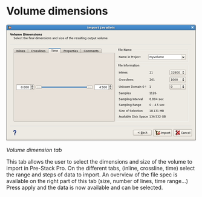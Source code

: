 # Volume dimensions

![](../../../.gitbook/assets/003_import_javaseis.png)

_Volume dimension tab_

This tab allows the user to select the dimensions and size of the volume to import in Pre-Stack Pro. On the different tabs, \(inline, crossline, time\) select the range and steps of data to import. An overview of the file spec is available on the right part of this tab \(size, number of lines, time range…\) Press apply and the data is now available and can be selected.

